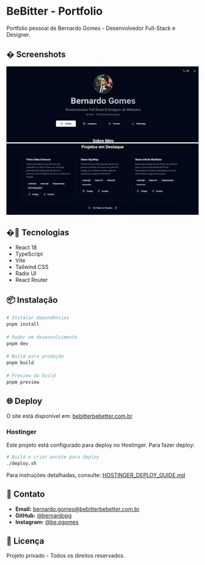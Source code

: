 # BeBitter - Portfolio

Portfolio pessoal de Bernardo Gomes - Desenvolvedor Full-Stack e Designer.

## � Screenshots

![Home](public/images/home-screenshot.png)
![Projetos](public/images/projects-screenshot.png)

## �🚀 Tecnologias

- React 18
- TypeScript
- Vite
- Tailwind CSS
- Radix UI
- React Router

## 📦 Instalação

```bash
# Instalar dependências
pnpm install

# Rodar em desenvolvimento
pnpm dev

# Build para produção
pnpm build

# Preview da build
pnpm preview
```

## 🌐 Deploy

O site está disponível em: [bebitterbebetter.com.br](https://bebitterbebetter.com.br)

### Hostinger

Este projeto está configurado para deploy no Hostinger. Para fazer deploy:

```bash
# Build e criar pacote para deploy
./deploy.sh
```

Para instruções detalhadas, consulte: [HOSTINGER_DEPLOY_GUIDE.md](./HOSTINGER_DEPLOY_GUIDE.md)

## 📱 Contato

- **Email:** <bernardo.gomes@bebitterbebetter.com.br>
- **GitHub:** [@bernardopg](https://github.com/bernardopg)
- **Instagram:** [@be.pgomes](https://instagram.com/be.pgomes)

## 📄 Licença

Projeto privado - Todos os direitos reservados.
